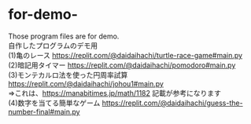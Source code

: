 # for-demo-
Those program files are for demo.  
自作したプログラムのデモ用  
(1)亀のレース
https://replit.com/@daidaihachi/turtle-race-game#main.py  
(2)暗記用タイマー
https://replit.com/@daidaihachi/pomodoro#main.py  
(3)モンテカルロ法を使った円周率試算
https://replit.com/@daidaihachi/johou1#main.py  
⇒これは、https://manabitimes.jp/math/1182 記載が参考になります  
(4)数字を当てる簡単なゲーム
https://replit.com/@daidaihachi/guess-the-number-final#main.py  
